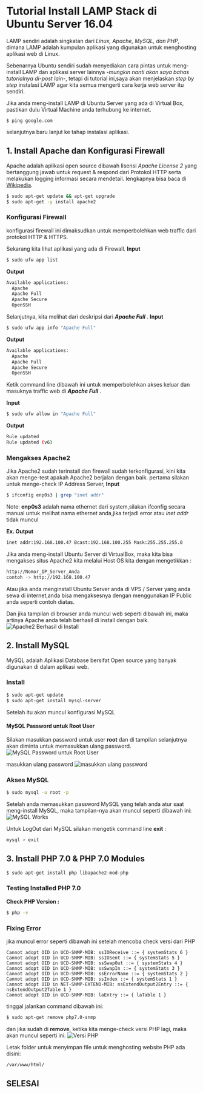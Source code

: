 # Tutorial Install LAMP Stack di Ubuntu Server 16.04

LAMP sendiri adalah singkatan dari *Linux, Apache, MySQL, dan PHP*, dimana LAMP adalah kumpulan aplikasi yang digunakan untuk menghosting aplikasi web di Linux.

Sebenarnya Ubuntu sendiri sudah menyediakan cara pintas untuk meng-install LAMP dan aplikasi server lainnya *-mungkin nanti akan saya bahas tutorialnya di-post lain-*, tetapi di tutorial ini,saya akan menjelaskan *step by step* instalasi LAMP agar kita semua mengerti cara kerja web server itu sendiri.

Jika anda meng-install LAMP di Ubuntu Server yang ada di Virtual Box, pastikan dulu Virtual Machine anda terhubung ke internet.
```
$ ping google.com
```
selanjutnya baru lanjut ke tahap instalasi aplikasi.
## 1. Install Apache dan Konfigurasi Firewall
Apache adalah aplikasi open source dibawah lisensi *Apache License 2* yang bertanggung jawab untuk request & respond dari Protokol HTTP serta melakukan logging informasi secara mendetail. lengkapnya bisa baca di [Wikipedia](https://en.wikipedia.org/wiki/Apache_HTTP_Server).

```bash
$ sudo apt-get update && apt-get upgrade  
$ sudo apt-get -y install apache2 
```

### Konfigurasi Firewall 
konfigurasi firewall ini dimaksudkan untuk memperbolehkan web traffic dari protokol HTTP & HTTPS.

Sekarang kita lihat aplikasi yang ada di Firewall.
**Input**
```bash
$ sudo ufw app list 
```
**Output**
```bash
Available applications:
  Apache
  Apache Full
  Apache Secure
  OpenSSH
```
Selanjutnya, kita melihat dari deskripsi dari __*Apache Full*__ .
**Input**
```bash
$ sudo ufw app info "Apache Full"
```
**Output**
```bash
Available applications:
  Apache
  Apache Full
  Apache Secure
  OpenSSH
```
Ketik command line dibawah ini untuk memperbolehkan akses keluar dan masuknya traffic web di  __*Apache Full*__ .

**Input**
```bash
$ sudo ufw allow in "Apache Full"
```
**Output**
```bash
Rule updated
Rule updated (v6)
```

### Mengakses Apache2
Jika Apache2 sudah terinstall dan firewall sudah terkonfigurasi, kini kita akan menge-test apakah Apache2 berjalan dengan baik.
pertama silakan untuk menge-check IP Address Server,
**Input**
```bash
$ ifconfig enp0s3 | grep "inet addr"
```
Note: 
 **enp0s3** adalah nama ethernet dari system,silakan ifconfig secara manual untuk melihat nama ethernet anda,jika terjadi error atau *inet addr* tidak muncul

**Ex. Output**
```bash
inet addr:192.168.100.47 Bcast:192.168.100.255 Mask:255.255.255.0
```
Jika anda meng-install Ubuntu Server di VirtualBox, maka kita bisa mengakses situs Apache2 kita melalui Host OS kita dengan mengetikkan :

```bash
http://Nomor_IP_Server_Anda
contoh -> http://192.168.100.47
```

Atau jika anda menginstall Ubuntu Server anda di VPS / Server yang anda sewa di internet,anda bisa mengaksesnya dengan menggunakan IP Public anda seperti contoh diatas.

Dan jika tampilan di browser anda muncul web seperti dibawah ini, maka artinya Apache anda telah berhasil di install dengan baik.
![Apache2 Berhasil di Install](img/apache2.png)

## 2. Install MySQL 
MySQL adalah Aplikasi Database bersifat Open source yang banyak digunakan di dalam aplikasi web.

### Install 
```bash
$ sudo apt-get update
$ sudo apt-get install mysql-server
```
Setelah itu akan muncul konfigurasi MySQL

#### MySQL Password untuk Root User
Silakan masukkan password untuk user **root** dan di tampilan selanjutnya akan diminta untuk memasukkan ulang password.
![MySQL Password untuk Root User](img/mysqlpassword.png)

masukkan ulang password
![masukkan ulang password](img/mysqlpasswordrepeat.png)

### Akses MySQL
```bash
$ sudo mysql -u root -p
```
Setelah anda memasukkan password MySQL yang telah anda atur saat meng-install MySQL, maka tampilan-nya akan muncul seperti dibawah ini:
![MySQL Works](img/mysql.png)

Untuk LogOut dari MySQL silakan mengetik command line **exit** :
```bash
mysql > exit
```

## 3. Install PHP 7.0 & PHP 7.0 Modules
```bash
$ sudo apt-get install php libapache2-mod-php
```
### Testing Installed PHP 7.0
**Check PHP Version :**
```bash
$ php -v
```
### Fixing Error
jika muncul error seperti dibawah ini setelah mencoba check versi dari PHP
```
Cannot adopt OID in UCD-SNMP-MIB: ssIOReceive ::= { systemStats 6 }
Cannot adopt OID in UCD-SNMP-MIB: ssIOSent ::= { systemStats 5 }
Cannot adopt OID in UCD-SNMP-MIB: ssSwapOut ::= { systemStats 4 }
Cannot adopt OID in UCD-SNMP-MIB: ssSwapIn ::= { systemStats 3 }
Cannot adopt OID in UCD-SNMP-MIB: ssErrorName ::= { systemStats 2 }
Cannot adopt OID in UCD-SNMP-MIB: ssIndex ::= { systemStats 1 }
Cannot adopt OID in NET-SNMP-EXTEND-MIB: nsExtendOutput2Entry ::= { nsExtendOutput2Table 1 }
Cannot adopt OID in UCD-SNMP-MIB: laEntry ::= { laTable 1 }
```
tinggal jalankan command dibawah ini:
```bash
$ sudo apt-get remove php7.0-snmp
```
dan jika sudah di __remove__, ketika kita menge-check versi PHP lagi, maka akan muncul seperti ini.
![Versi PHP](img/versiphp.png)

Letak folder untuk menyimpan file untuk menghosting website PHP ada disini:
```bash
/var/www/html/
```
## SELESAI





